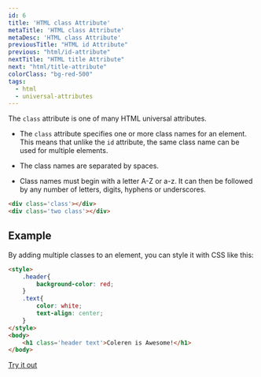 ```yaml
---
id: 6
title: 'HTML class Attribute'
metaTitle: 'HTML class Attribute'
metaDesc: 'HTML class Attribute'
previousTitle: "HTML id Attribute"
previous: "html/id-attribute"
nextTitle: "HTML title Attribute"
next: "html/title-attribute"
colorClass: "bg-red-500"
tags:
  - html
  - universal-attributes
---
```

The `class` attribute is one of many HTML universal attributes.

- The `class` attribute specifies one or more class names for an element. This means that unlike the `id` attribute, the same class name can be used for multiple elements.

- The class names are separated by spaces.

- Class names must begin with a letter A-Z or a-z. It can then be followed by any number of letters, digits, hyphens or underscores.
 

```html
<div class='class'></div>
<div class='two class'></div>
```

## Example

By adding multiple classes to an element, you can style it with CSS like this:

```html
<style>
    .header{
        background-color: red;
    }
    .text{
        color: white;
        text-align: center;
    }
</style>
<body>
    <h1 class='header text'>Coleren is Awesome!</h1>
</body>
```
[Try it out](/editors/html_editor?code=<head>,<style>,++%2Eheader{,++++background-color%3A+red;,++},++%2Etext{,++++color%3A+white;,++++text-align%3A+center;,++},</style>,<body>,++<h1+class='header+text'>Coleren+is+Awesome!</h1>,<body>#special)